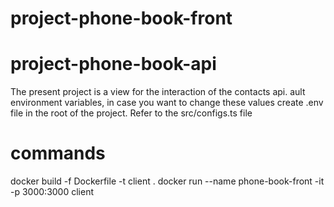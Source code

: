 # project-phone-book-front

# project-phone-book-api

The present project is a view for the interaction of the contacts api. ault environment variables, in case you want to change these values create .env file in the root of the project. Refer to the src/configs.ts file

# commands

docker build -f Dockerfile -t client .
docker run --name phone-book-front -it -p 3000:3000 client